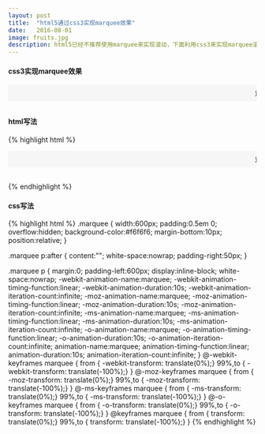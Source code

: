 ```yaml
---
layout: post
title:  "html5通过css3实现marquee效果"
date:   2016-08-01
image: fruits.jpg
description: html5已经不推荐使用marquee来实现滚动，下面利用css3来实现marquee滚动效果
---
```


#### css3实现marquee效果
<style>
.marquee {
    width: 100%;
    padding: 0.5em 0;
    margin: 0 auto;
    overflow: hidden;
    background-color: #f6f6f6;
    margin-bottom: 30px;
    position: relative;
    text-align: left;
}

.marquee p:after {
    content: "";
    white-space: nowrap;
    padding-right: 50px;
}

.marquee p {
    margin: 0;
    padding-left: 100%;
    display: inline-block;
    white-space: nowrap;
    -webkit-animation-name: marquee;
    -webkit-animation-timing-function: linear;
    -webkit-animation-duration: 10s;
    -webkit-animation-iteration-count: infinite;
    -moz-animation-name: marquee;
    -moz-animation-timing-function: linear;
    -moz-animation-duration: 10s;
    -moz-animation-iteration-count: infinite;
    -ms-animation-name: marquee;
    -ms-animation-timing-function: linear;
    -ms-animation-duration: 10s;
    -ms-animation-iteration-count: infinite;
    -o-animation-name: marquee;
    -o-animation-timing-function: linear;
    -o-animation-duration: 10s;
    -o-animation-iteration-count: infinite;
    animation-name: marquee;
    animation-timing-function: linear;
    animation-duration: 10s;
    animation-iteration-count: infinite;
    text-align: left;
}

@-webkit-keyframes marquee {
    from {
        -webkit-transform: translate(0);
    }

    to {
        -webkit-transform: translate(-150%);
    }
}

@-moz-keyframes marquee {
    from {
        -moz-transform: translate(0);
    }

    to {
        -moz-transform: translate(-150%);
    }
}

@-ms-keyframes marquee {
    from {
        -ms-transform: translate(0);
    }

    to {
        -ms-transform: translate(-150%);
    }
}

@-o-keyframes marquee {
    from {
        -o-transform: translate(0);
    }

    to {
        -o-transform: translate(-150%);
    }
}

@keyframes marquee {
    from {
        transform: translate(0);
    }

    to {
        transform: translate(-150%);
    }
}
</style>
<div class="marquee">
<p>欢迎来到App Hack.</p>
</div>


#### html写法
{% highlight html %}
<div class="marquee">
<p>欢迎来到App Hack.</p>
</div>
{% endhighlight %}


#### css写法
{% highlight html %}
.marquee {
width:600px;
padding:0.5em 0;
overflow:hidden;
background-color:#f6f6f6;
margin-bottom:10px;
position:relative;
}

.marquee p:after {
content:"";
white-space:nowrap;
padding-right:50px;
}

.marquee p {
margin:0;
padding-left:600px;
display:inline-block;
white-space:nowrap;
	-webkit-animation-name:marquee;
	-webkit-animation-timing-function:linear;
	-webkit-animation-duration:10s;
	-webkit-animation-iteration-count:infinite;
	-moz-animation-name:marquee;
	-moz-animation-timing-function:linear;
	-moz-animation-duration:10s;
	-moz-animation-iteration-count:infinite;
	-ms-animation-name:marquee;
	-ms-animation-timing-function:linear;
	-ms-animation-duration:10s;
	-ms-animation-iteration-count:infinite;
	-o-animation-name:marquee;
	-o-animation-timing-function:linear;
	-o-animation-duration:10s;
	-o-animation-iteration-count:infinite;
	animation-name:marquee;
	animation-timing-function:linear;
	animation-duration:10s;
	animation-iteration-count:infinite;
}
@-webkit-keyframes marquee {
  from   { -webkit-transform: translate(0%);}
  99%,to { -webkit-transform: translate(-100%);}
}
@-moz-keyframes marquee {
  from   { -moz-transform: translate(0%);}
  99%,to { -moz-transform: translate(-100%);}
}
@-ms-keyframes marquee {
  from   { -ms-transform: translate(0%);}
  99%,to { -ms-transform: translate(-100%);}
}
@-o-keyframes marquee {
  from   { -o-transform: translate(0%);}
  99%,to { -o-transform: translate(-100%);}
}
@keyframes marquee {
  from   { transform: translate(0%);}
  99%,to { transform: translate(-100%);}
}
{% endhighlight %}





